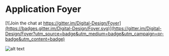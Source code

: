 # Application Foyer

[![Join the chat at https://gitter.im/Digital-Design/Foyer](https://badges.gitter.im/Digital-Design/Foyer.svg)](https://gitter.im/Digital-Design/Foyer?utm_source=badge&utm_medium=badge&utm_campaign=pr-badge&utm_content=badge)

![alt text][logo]

[logo]: https://scontent.xx.fbcdn.net/hphotos-xpt1/v/t1.0-9/12122917_1707275026171420_414850668991449401_n.png?oh=dfe1c2f801c629124f27e50e33a384ee&oe=572105CE
